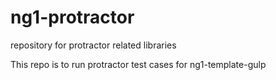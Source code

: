 # ng1-protractor
repository for protractor related libraries

This repo is to run protractor test cases for ng1-template-gulp 
